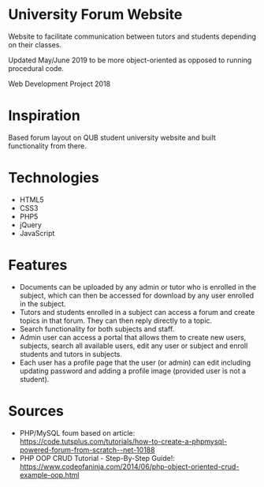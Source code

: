 # University Forum Website
Website to facilitate communication between tutors and students depending on their classes.

Updated May/June 2019 to be more object-oriented as opposed to running procedural code.

Web Development Project 2018

# Inspiration
Based forum layout on QUB student university website and built functionality from there.

# Technologies
* HTML5
* CSS3
* PHP5
* jQuery
* JavaScript

# Features
* Documents can be uploaded by any admin or tutor who is enrolled in the subject, which can then be accessed for download by any user enrolled in the subject.
* Tutors and students enrolled in a subject can access a forum and create topics in that forum. They can then reply directly to a topic.
* Search functionality for both subjects and staff.
* Admin user can access a portal that allows them to create new users, subjects, search all available users, edit any user or subject and enroll students and tutors in subjects.
* Each user has a profile page that the user (or admin) can edit including updating password and adding a profile image (provided user is not a student).

# Sources
* PHP/MySQL foum based on article: https://code.tutsplus.com/tutorials/how-to-create-a-phpmysql-powered-forum-from-scratch--net-10188
* PHP OOP CRUD Tutorial - Step-By-Step Guide!: https://www.codeofaninja.com/2014/06/php-object-oriented-crud-example-oop.html 
